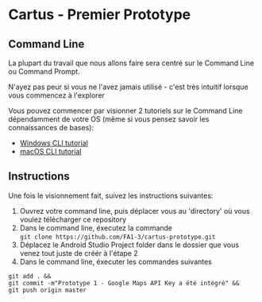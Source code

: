 # Cartus - Premier Prototype


## Command Line
La plupart du travail que nous allons faire sera centré sur le Command Line ou Command Prompt.

N'ayez pas peur si vous ne l'avez jamais utilisé - c'est très intuitif lorsque vous commencez à l'explorer

Vous pouvez commencer par visionner 2 tutoriels sur le Command Line dépendamment de votre OS (même si vous pensez savoir les connaissances de bases):
* [Windows CLI tutorial](https://www.youtube.com/watch?v=MBBWVgE0ewk)
* [macOS CLI tutorial](https://www.youtube.com/watch?v=aKRYQsKR46I)

## Instructions
Une fois le visionnement fait, suivez les instructions suivantes:
1. Ouvrez votre command line, puis déplacer vous au 'directory' où vous voulez télécharger ce repository
2. Dans le command line, éxecutez la commande<br>`git clone https://github.com/FA1-3/cartus-prototype.git`
3. Déplacez le Android Studio Project folder dans le dossier que vous venez tout juste de créér à l'étape 2
4. Dans le command line, éxecuter les commandes suivantes
```Git
git add . &&
git commit -m"Prototype 1 - Google Maps API Key a été intégré" &&
git push origin master
```
